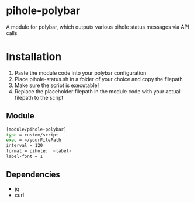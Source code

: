 # pihole-polybar
A module for polybar, which outputs various pihole status messages via API calls

# Installation

1. Paste the module code into your polybar configuration
2. Place pihole-status.sh in a folder of your choice and copy the filepath
3. Make sure the script is executable!
4. Replace the placeholder filepath in the module code with your actual filepath to the script

## Module

```bash
[module/pihole-polybar]
type = custom/script
exec = ~/yourFilePath
interval = 120
format = pihole:  <label>
label-font = 1
```

## Dependencies

- jq
- curl
